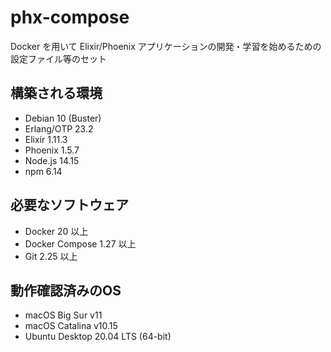 # phx-compose

Docker を用いて Elixir/Phoenix アプリケーションの開発・学習を始めるための設定ファイル等のセット

## 構築される環境

* Debian 10 (Buster)
* Erlang/OTP 23.2
* Elixir 1.11.3
* Phoenix 1.5.7
* Node.js 14.15
* npm 6.14

## 必要なソフトウェア

* Docker 20 以上
* Docker Compose 1.27 以上
* Git 2.25 以上

## 動作確認済みのOS

* macOS Big Sur v11
* macOS Catalina v10.15
* Ubuntu Desktop 20.04 LTS (64-bit)
